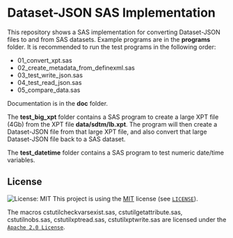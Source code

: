 # Dataset-JSON SAS Implementation

This repository shows a SAS implementation for converting Dataset-JSON files to and from SAS datasets.
Example programs are in the **programs** folder.
It is recommended to run the test programs in the following order:

- 01_convert_xpt.sas
- 02_create_metadata_from_definexml.sas
- 03_test_write_json.sas
- 04_test_read_json.sas
- 05_compare_data.sas

Documentation is in the **doc** folder.

The **test_big_xpt** folder contains a SAS program to create a large XPT file (4Gb) from the XPT file **data/sdtm/lb.xpt**. The program will then create a Dataset-JSON file from that large XPT file, and also convert that large Dataset-JSON file back to a SAS dataset.

The **test_datetime** folder contains a SAS program to test numeric date/time variables.

## License

![License: MIT](https://img.shields.io/badge/License-MIT-blue.svg)
This project is using the [MIT](http://www.opensource.org/licenses/MIT "The MIT License | Open Source Initiative") license (see [`LICENSE`](LICENSE)).

The macros cstutilcheckvarsexist.sas, cstutilgetattribute.sas, cstutilnobs.sas, cstutilxptread.sas, cstutilxptwrite.sas are licensed under the [`Apache 2.0 License`](Apache-2.0-LICENSE).
